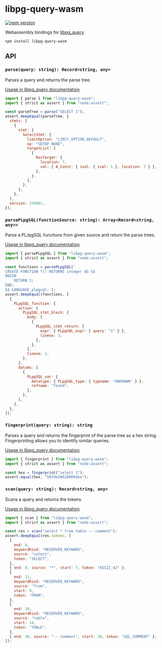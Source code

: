 # libpg-query-wasm

[![npm version](https://badge.fury.io/js/libpg-query-wasm.svg)](https://badge.fury.io/js/libpg-query-wasm)

Webassembly bindings for [libpg_query][libpg_query].

```shell
npm install libpg-query-wasm
```

## API

<!-- !test program node --input-type=module -->

### `parse(query: string): Record<string, any>`

Parses a query and returns the parse tree.

[Usage in libpg_query documentation][usage-parse].

<!-- !test check parse -->

```js
import { parse } from "libpg-query-wasm";
import { strict as assert } from "node:assert";

const parseTree = parse("SELECT 1");
assert.deepEqual(parseTree, {
  stmts: [
    {
      stmt: {
        SelectStmt: {
          limitOption: "LIMIT_OPTION_DEFAULT",
          op: "SETOP_NONE",
          targetList: [
            {
              ResTarget: {
                location: 7,
                val: { A_Const: { ival: { ival: 1 }, location: 7 } },
              },
            },
          ],
        },
      },
    },
  ],
  version: 150001,
});
```

### `parsePLpgSQL(functionSource: string): Array<Record<string, any>>`

Parse a PL/pgSQL functions from given source and return the parse trees.

[Usage in libpg_query documentation][usage-parse-plpgsql].

<!-- !test check parsePLpgSQL -->

```js
import { parsePLpgSQL } from "libpg-query-wasm";
import { strict as assert } from "node:assert";

const functions = parsePLpgSQL(`
CREATE FUNCTION f() RETURNS integer AS $$
BEGIN
    RETURN 1;
END;
$$ LANGUAGE plpgsql;`);
assert.deepEqual(functions, [
  {
    PLpgSQL_function: {
      action: {
        PLpgSQL_stmt_block: {
          body: [
            {
              PLpgSQL_stmt_return: {
                expr: { PLpgSQL_expr: { query: "1" } },
                lineno: 3,
              },
            },
          ],
          lineno: 2,
        },
      },
      datums: [
        {
          PLpgSQL_var: {
            datatype: { PLpgSQL_type: { typname: "UNKNOWN" } },
            refname: "found",
          },
        },
      ],
    },
  },
]);
```

### `fingerprint(query: string): string`

Parses a query and returns the fingerprint of the parse tree as a hex string.
Fingerprinting allows you to identify similar queries.

[Usage in libpg_query documentation][usage-fingerprint].

<!-- !test check fingerprint -->

```js
import { fingerprint } from "libpg-query-wasm";
import { strict as assert } from "node:assert";

const hex = fingerprint("select 1");
assert.equal(hex, "50fde20626009aba");
```

### `scan(query: string): Record<string, any>`

Scans a query and returns the tokens.

[Usage in libpg_query documentation][usage-scan].

<!-- !test check scan -->

```js
import { scan } from "libpg-query-wasm";
import { strict as assert } from "node:assert";

const res = scan("select * from table -- comment");
assert.deepEqual(res.tokens, [
  {
    end: 6,
    keywordKind: "RESERVED_KEYWORD",
    source: "select",
    token: "SELECT",
  },
  { end: 8, source: "*", start: 7, token: "ASCII_42" },
  {
    end: 13,
    keywordKind: "RESERVED_KEYWORD",
    source: "from",
    start: 9,
    token: "FROM",
  },
  {
    end: 19,
    keywordKind: "RESERVED_KEYWORD",
    source: "table",
    start: 14,
    token: "TABLE",
  },
  { end: 30, source: "-- comment", start: 20, token: "SQL_COMMENT" },
]);
```

[libpg_query]: https://github.com/pganalyze/libpg_query
[fingerprinting]: https://github.com/pganalyze/libpg_query/wiki/Fingerprinting
[usage-parse]: https://github.com/pganalyze/libpg_query#usage-parsing-a-query
[usage-scan]:
  https://github.com/pganalyze/libpg_query#usage-scanning-a-query-into-its-tokens-using-the-postgresql-scannerlexer
[usage-fingerprint]:
  https://github.com/pganalyze/libpg_query#usage-fingerprinting-a-query
[usage-parse-plpgsql]:
  https://github.com/pganalyze/libpg_query#usage-parsing-a-plpgsql-function
